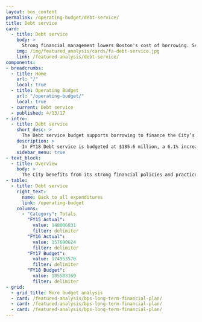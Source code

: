```yaml
---
layout: bos_content
permalink: /operating-budget/debt-service/
title: Debt service
card:
  - title: Debt service
    body: >
      Strong financial management lowers Boston's cost of borrowing. See how.
    img: /img/featured_analysis/cards/fa-debt-service.jpg
    link: /featured-analysis/debt-service/
components:
- breadcrumbs:
  - title: Home
    url: "/"
    local: true
  - title: Operating Budget
    url: "/operating-budget/"
    local: true
  - current: Debt service
  - published: 4/13/17
- intro:
  - title: Debt service
    short_desc: >
      The Debt service budget supports borrowing to finance the City’s capital plan. 
    description: >
      In FY18 Debt service is budgeted at $185.6 million, a 6.1% increase over the previous year.
    sidebar_menu: true
- text_block:
  - title: Overview
    body: >
      The City benefits from its strong financial policies and practices and has recently been affirmed with triple A bond ratings from Moody’s and Standard and Poor’s. Strong bond ratings are an assessment of the City’s long-term financial stability and lower the cost of borrowing. <blockquote>As the City borrows more over ten years to support investments in its schools, debt service is projected to increase as well. In FY18 Debt Service is budgeted at $185.6 million, a 6.1% increase over the previous year. </blockquote> For further detail, view <a href="/capital-projects">Capital Planning</a> and <a href="/financial-management">Financial Management</a>.
- table:
  - title: Debt service
    right_text:
      name: Back to all expenditures
      link: /operating-budget
    columns:
      - "Category": Totals
        "FY15 Actual": 
          value: 148006831
          filter: delimiter
        "FY16 Actual": 
          value: 157690624
          filter: delimiter
        "FY17 Budget": 
          value: 174953570
          filter: delimiter
        "FY18 Budget": 
          value: 185583169
          filter: delimiter
- grid: 
  - grid_title: More budget analysis
  - card: /featured-analysis/bps-long-term-financial-plan/
  - card: /featured-analysis/bps-long-term-financial-plan/
  - card: /featured-analysis/bps-long-term-financial-plan/
---
```

